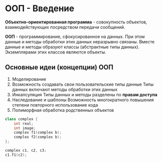 # ООП - Введение

**Объектно-ориентированная программа** - совокупность объектов, взаимодействующих посредством передачи сообщений.

**ООП** - программирование, сфокусированное на данных. При этом данные и методы обработки этих данных неразрывно связаны. Вместе данные и методы образуют классы (абстрактные типы данных). Экземплярами этих классов являются объекты.

## Основные идеи (концепции) ООП

1. Моделирование
2. Возможность создавать свои пользовательские типы данные
   Типы данных включают методы обработки этих данных
3. Инкапсуляция
   Типы данных и методы разделены по **правам доступа**
4. Наследование и шаблоны
   Возможность многократного повышения степени повторного использование кода
5. Полиморфная обработка родственных объектов

```cpp
class complex {
	int real;
	int image;
	complex f1(complex b);
	complex f2(complex b);
};

complex c1, c2, c3;
c1.f1(c2);
```

